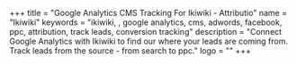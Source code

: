 +++
title = "Google Analytics CMS Tracking For Ikiwiki - Attributio"
name = "Ikiwiki"
keywords = "ikiwiki, , google analytics, cms, adwords, facebook, ppc, attribution, track leads, conversion tracking"
description = "Connect Google Analytics with Ikiwiki to find our where your leads are coming from. Track leads from the source - from search to ppc."
logo = ""
+++
